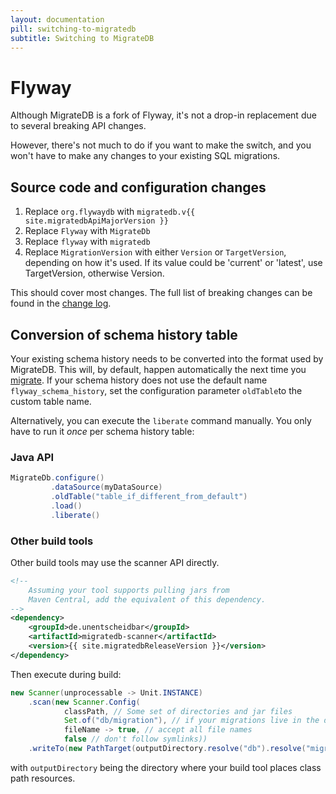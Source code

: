 ```yaml
---
layout: documentation
pill: switching-to-migratedb
subtitle: Switching to MigrateDB
---
```


# Flyway
        
Although MigrateDB is a fork of Flyway, it's not a drop-in replacement due to several breaking API changes.

However, there's not much to do if you want to make the switch, and you won't have to make any changes to your existing SQL migrations.

## Source code and configuration changes

1. Replace `org.flywaydb` with `migratedb.v{{ site.migratedbApiMajorVersion }}`
2. Replace `Flyway` with `MigrateDb`
3. Replace `flyway` with `migratedb`
4. Replace `MigrationVersion` with either `Version` or `TargetVersion`, depending on how it's used. If its value could be 'current' or 'latest', use TargetVersion, otherwise Version.
                    
This should cover most changes. The full list of breaking changes can be found in the [change log](https://github.com/daniel-huss/migratedb/blob/master/CHANGELOG.adoc).

## Conversion of schema history table

Your existing schema history needs to be converted into the format used by MigrateDB. This will, by default, happen
automatically the next time you [migrate](/migratedb/documentation/usage/api/migrate). If your schema history does not
use the default name `flyway_schema_history`, set the configuration parameter `oldTable`to the custom table name.

Alternatively, you can execute the `liberate` command manually. You only have to run it _once_ per schema history table:

### Java API                        
```java
MigrateDb.configure()
         .dataSource(myDataSource)
         .oldTable("table_if_different_from_default")
         .load()
         .liberate()
```

### Other build tools

Other build tools may use the scanner API directly.

````xml
<!--
    Assuming your tool supports pulling jars from
    Maven Central, add the equivalent of this dependency.
-->
<dependency>
    <groupId>de.unentscheidbar</groupId>
    <artifactId>migratedb-scanner</artifactId>
    <version>{{ site.migratedbReleaseVersion }}</version>
</dependency>
````
Then execute during build:
````java
new Scanner(unprocessable -> Unit.INSTANCE)
    .scan(new Scanner.Config(
            classPath, // Some set of directories and jar files
            Set.of("db/migration"), // if your migrations live in the db.migration package (default)
            fileName -> true, // accept all file names
            false // don't follow symlinks))
    .writeTo(new PathTarget(outputDirectory.resolve("db").resolve("migration"), true));
````
with `outputDirectory` being the directory where your build tool places class path resources.
